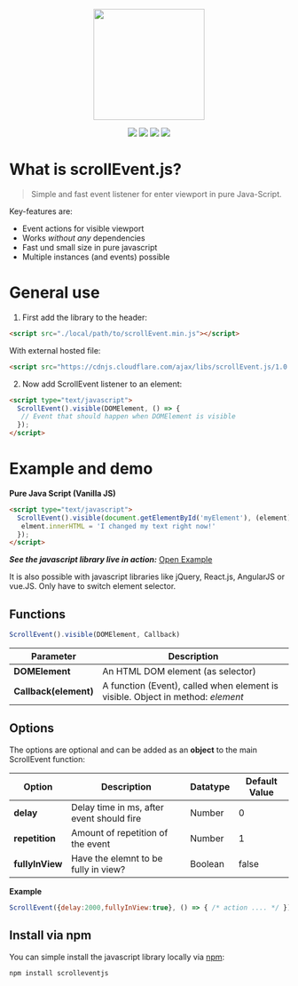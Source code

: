<p align="center">
<img src="https://www.bit01.de/wp-content/uploads/2020/03/scrollEvent.png" height="200" />
</p>
  
<p align="center">
<img src="https://img.shields.io/github/size/bitnulleins/scrollEvent.js/src/scrollEvent.min.js?label=size%20%28minimize%29" /> <img src="https://img.shields.io/npm/v/scrolleventjs" /> <img src="https://img.shields.io/npm/dm/scrolleventjs" />  <img src="https://img.shields.io/github/issues/bitnulleins/scrollEvent.js" /> 
</p>

# What is scrollEvent.js?
> Simple and fast event listener for enter viewport in pure Java-Script.

Key-features are:
* Event actions for visible viewport
* Works *without any* dependencies
* Fast und small size in pure javascript
* Multiple instances (and events) possible

# General use
1. First add the library to the header:
```html
<script src="./local/path/to/scrollEvent.min.js"></script>
```
With external hosted file:
```html
<script src="https://cdnjs.cloudflare.com/ajax/libs/scrollEvent.js/1.0.1/scrollEvent.min.js"></script>
```
2. Now add ScrollEvent listener to an element:

```html
<script type="text/javascript">
  ScrollEvent().visible(DOMElement, () => {
   // Event that should happen when DOMElement is visible
  });
</script>
```

# Example and demo

**Pure Java Script (Vanilla JS)**
```html
<script type="text/javascript">
  ScrollEvent().visible(document.getElementById('myElement'), (element) => {
   elment.innerHTML = 'I changed my text right now!'
  });
</script>
```

***See the javascript library live in action:*** [Open Example](https://bitnulleins.github.io/scrollEvent.js/)

It is also possible with javascript libraries like jQuery, React.js, AngularJS or vue.JS. Only have to switch element selector.

## Functions

```javascript
ScrollEvent().visible(DOMElement, Callback)
```

Parameter | Description
--- | ---
**DOMElement** | An HTML DOM element (as selector)
**Callback(element)** | A function (Event), called when element is visible. Object in method: *element*

## Options

The options are optional and can be added as an **object** to the main ScrollEvent function:

Option | Description | Datatype | Default Value
--- | --- | --- | ---
**delay** | Delay time in ms, after event should fire | Number | 0
**repetition** | Amount of repetition of the event | Number |  1
**fullyInView** | Have the elemnt to be fully in view? | Boolean | false

**Example**

```javascript
ScrollEvent({delay:2000,fullyInView:true}, () => { /* action .... */ });
```

## Install via npm

You can simple install the javascript library locally via [npm](https://www.npmjs.com/package/scrolleventjs):

```shell
npm install scrolleventjs
```
